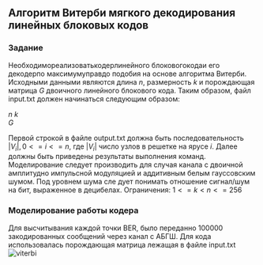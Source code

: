 ## Алгоритм Витерби мягкого декодирования линейных блоковых кодов
### Задание
Необходимореализоватькодерлинейного блоковогокодаи его декодерпо максимумуправдо
подобия на основе алгоритма Витерби. Исходными данными являются длина $n$, размерность
$k$ и порождающая матрица $G$ двоичного линейного блокового кода. Таким образом, файл
input.txt должен начинаться следующим образом:

$n$ $k$  
$G$

Первой строкой в файле output.txt должна быть последовательность $|V_i|,0 <= i <= n$, где $|V_i|$
число узлов в решетке на ярусе $i$. Далее должны быть приведены результаты выполнения
команд. Моделирование следует производить для случая канала с двоичной амплитудно
импульсной модуляцией и аддитивным белым гауссовским шумом. Под уровнем шума сле
дует понимать отношение сигнал/шум на бит, выраженное в децибелах.
Ограничения: $1 <= k < n <= 256$

### Моделирование работы кодера
Для высчитывания каждой точки BER, было переданно 100000 закодированных сообщений через канал с АБГШ. Для кода использовалась порождающая матрица лежащая в файле input.txt
![viterbi](https://github.com/user-attachments/assets/51fa0f4b-c573-48bd-8c79-cc778d6977da)
